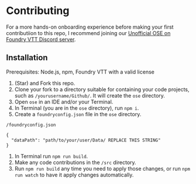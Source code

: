 # Contributing

For a more hands-on onboarding experience before making your first contributiion to this repo, I recommend joining our [Unofficial OSE on Foundry VTT Discord server](https://discord.gg/qGrxRK2yD5).

## Installation

Prerequisites: Node.js, npm, Foundry VTT with a valid license

1. (Star) and Fork this repo.
1. Clone your fork to a directory suitable for containing your code projects, such as `/yourusername/Github/`. It will create the `ose` directory.
1. Open `ose` in an IDE and/or your Terminal.
1. In Terminal (you are in the `ose` directory), run `npm i`.
1. Create a `foundryconfig.json` file in the `ose` directory.

`/foundryconfig.json`

```
{
  "dataPath": "path/to/your/user/Data/ REPLACE THIS STRING"
}
```

1. In Terminal run `npm run build`.
1. Make any code contributions in the `/src` directory.
1. Run `npm run build` any time you need to apply those changes, or run `npm run watch` to have it apply changes automatically.
